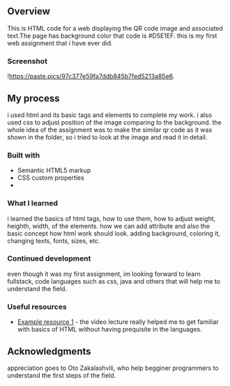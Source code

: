
## Overview
This is HTML code for a web displaying the QR code image and associated text.The page has background color that code is #D5E1EF. this is my first web assignment that i have ever did.

### Screenshot

!https://paste.pics/97c377e59fa7ddb845b7fed5213a85e6.


## My process
i used html  and its basic tags and elements to complete my work. i also used css to adjust position of the image comparing to the background. the whole idea of the assignment was to make the similar qr code as it was shown in the folder, so i tried to look at the image and read it in detail.

### Built with

- Semantic HTML5 markup
- CSS custom properties
- 

### What I learned

i learned the basics of html tags, how to use them, how to adjust weight, heighth, width, of the elements. how we can add attribute and also the basic concept how html work should look. adding background, coloring it, changing texts, fonts, sizes, etc. 



### Continued development

even though it was my first assignment, im looking forward to learn fullstack, code languages such as css, java and others that will help me to understand the field.
### Useful resources

- [Example resource 1](https://youtu.be/R80j9FSk6f0) - the video lecture really helped me to get familiar with basics of HTML without having prequisite in the languages. 




## Acknowledgments

appreciation  goes to Oto Zakalashvili, who help begginer programmers to understand the first steps of the field.
